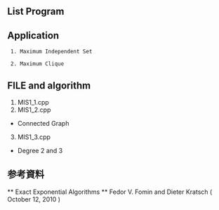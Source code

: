 ## List Program

## Application
```
 1. Maximum Independent Set

 2. Maximum Clique
```


## FILE and algorithm



1. MIS1\_1.cpp 
2. MIS1\_2.cpp 

- Connected Graph
3. MIS1\_3.cpp 

- Degree 2 and 3



## 参考資料
 ** Exact Exponential Algorithms **  Fedor V. Fomin and Dieter Kratsch ( October 12, 2010 )
